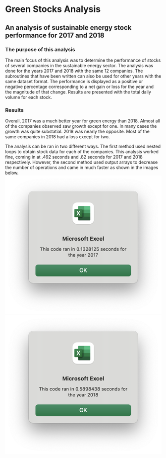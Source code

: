 # Green Stocks Analysis
## An analysis of sustainable energy stock performance for 2017 and 2018
### The purpose of this analysis
The  main focus of this analysis was to determine the performance of stocks of several companies in the sustainable energy sector. The analysis was done for the years 2017 and 2018 with the same 12 companies. The subroutines that have been written can also be used for other years with the same dataset format. The performance is displayed as a positive or negative percentage corresponding to a net gain or loss for the year and the magnitude of that change. Results are presented with the total daily volume for each stock.

### Results
Overall, 2017 was a much better year for green energy than 2018. Almost all of the companies observed saw growth except for one. In many cases the growth was quite substatial. 2018 was nearly the opposite. Most of the same companies in 2018 had a loss except for two.

The analysis can be ran in two different ways. The first method used nested loops to obtain stock data for each of the companies. This analysis worked fine, coming in at .492 seconds and .82 seconds for 2017 and 2018 respectively. However, the second method used output arrays to decrease the number of operations and came in much faster as shown in the images below.
![Image of 2017 Stock Analysis Runtime](https://github.com/Dmccullor/stock-analysis/blob/44c65928cdf39a30cb961b4d21f3fc981465d10d/Resources/VBA_Challenge_2017.png)
![Image of 2018 Stock Analysis Runtime](https://github.com/Dmccullor/stock-analysis/blob/44c65928cdf39a30cb961b4d21f3fc981465d10d/Resources/VBA_Challenge_2018.png)
